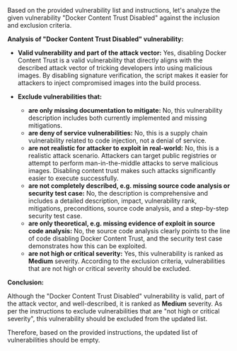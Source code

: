 Based on the provided vulnerability list and instructions, let's analyze the given vulnerability "Docker Content Trust Disabled" against the inclusion and exclusion criteria.

**Analysis of "Docker Content Trust Disabled" vulnerability:**

*   **Valid vulnerability and part of the attack vector:** Yes, disabling Docker Content Trust is a valid vulnerability that directly aligns with the described attack vector of tricking developers into using malicious images. By disabling signature verification, the script makes it easier for attackers to inject compromised images into the build process.

*   **Exclude vulnerabilities that:**
    *   **are only missing documentation to mitigate:** No, this vulnerability description includes both currently implemented and missing mitigations.
    *   **are deny of service vulnerabilities:** No, this is a supply chain vulnerability related to code injection, not a denial of service.
    *   **are not realistic for attacker to exploit in real-world:** No, this is a realistic attack scenario. Attackers can target public registries or attempt to perform man-in-the-middle attacks to serve malicious images. Disabling content trust makes such attacks significantly easier to execute successfully.
    *   **are not completely described, e.g. missing source code analysis or security test case:** No, the description is comprehensive and includes a detailed description, impact, vulnerability rank, mitigations, preconditions, source code analysis, and a step-by-step security test case.
    *   **are only theoretical, e.g. missing evidence of exploit in source code analysis:** No, the source code analysis clearly points to the line of code disabling Docker Content Trust, and the security test case demonstrates how this can be exploited.
    *   **are not high or critical severity:** Yes, this vulnerability is ranked as **Medium** severity. According to the exclusion criteria, vulnerabilities that are not high or critical severity should be excluded.

**Conclusion:**

Although the "Docker Content Trust Disabled" vulnerability is valid, part of the attack vector, and well-described, it is ranked as **Medium** severity.  As per the instructions to exclude vulnerabilities that are "not high or critical severity", this vulnerability should be excluded from the updated list.

Therefore, based on the provided instructions, the updated list of vulnerabilities should be empty.

```markdown